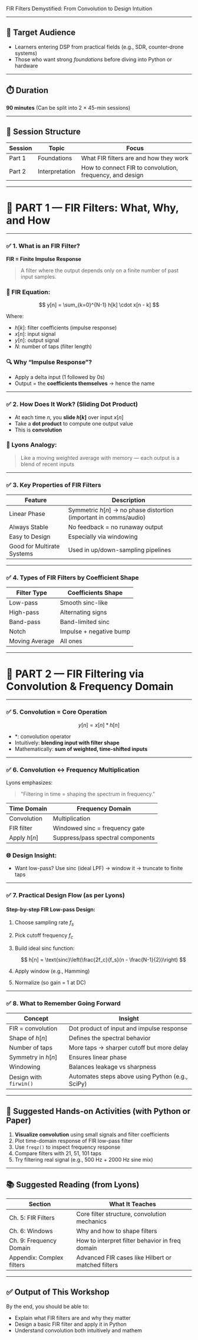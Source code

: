 FIR Filters Demystified: From Convolution to Design Intuition

---

## 📍 **Target Audience**

* Learners entering DSP from practical fields (e.g., SDR, counter-drone systems)
* Those who want strong *foundations* before diving into Python or hardware

---

## ⏱️ **Duration**

**90 minutes** (Can be split into 2 × 45-min sessions)

---

## 🧭 **Session Structure**

| Session | Topic          | Focus                                                    |
| ------- | -------------- | -------------------------------------------------------- |
| Part 1  | Foundations    | What FIR filters are and how they work                   |
| Part 2  | Interpretation | How to connect FIR to convolution, frequency, and design |

---

# 🧩 PART 1 — FIR Filters: What, Why, and How

---

### ✅ **1. What is an FIR Filter?**

**FIR = Finite Impulse Response**

> A filter where the output depends only on a finite number of past input samples.

### 📘 FIR Equation:

$$
y[n] = \sum_{k=0}^{N-1} h[k] \cdot x[n - k]
$$

Where:

* $h[k]$: filter coefficients (impulse response)
* $x[n]$: input signal
* $y[n]$: output signal
* $N$: number of taps (filter length)

### 🔍 Why “Impulse Response”?

* Apply a delta input (1 followed by 0s)
* Output = the **coefficients themselves** → hence the name

---

### ✅ **2. How Does It Work? (Sliding Dot Product)**

* At each time $n$, you **slide $h[k]$** over input $x[n]$
* Take a **dot product** to compute one output value
* This is **convolution**

### 💬 Lyons Analogy:

> Like a moving weighted average with memory — each output is a blend of recent inputs

---

### ✅ **3. Key Properties of FIR Filters**

| Feature                    | Description                                                       |
| -------------------------- | ----------------------------------------------------------------- |
| Linear Phase               | Symmetric $h[n]$ → no phase distortion (important in comms/audio) |
| Always Stable              | No feedback = no runaway output                                   |
| Easy to Design             | Especially via windowing                                          |
| Good for Multirate Systems | Used in up/down-sampling pipelines                                |

---

### ✅ **4. Types of FIR Filters by Coefficient Shape**

| Filter Type    | Coefficients Shape      |
| -------------- | ----------------------- |
| Low-pass       | Smooth sinc-like        |
| High-pass      | Alternating signs       |
| Band-pass      | Band-limited sinc       |
| Notch          | Impulse + negative bump |
| Moving Average | All ones                |

---

# 🧩 PART 2 — FIR Filtering via Convolution & Frequency Domain

---

### ✅ **5. Convolution = Core Operation**

$$
y[n] = x[n] * h[n]
$$

* $*$: convolution operator
* Intuitively: **blending input with filter shape**
* Mathematically: **sum of weighted, time-shifted inputs**

---

### ✅ **6. Convolution ↔ Frequency Multiplication**

Lyons emphasizes:

> "Filtering in time = shaping the spectrum in frequency."

| Time Domain  | Frequency Domain                  |
| ------------ | --------------------------------- |
| Convolution  | Multiplication                    |
| FIR filter   | Windowed sinc = frequency gate    |
| Apply $h[n]$ | Suppress/pass spectral components |

### 🌐 Design Insight:

* Want low-pass? Use sinc (ideal LPF) → window it → truncate to finite taps

---

### ✅ **7. Practical Design Flow (as per Lyons)**

#### Step-by-step FIR Low-pass Design:

1. Choose sampling rate $f_s$
2. Pick cutoff frequency $f_c$
3. Build ideal sinc function:

   $$
   h[n] = \text{sinc}\left(\frac{2f_c}{f_s}(n - \frac{N-1}{2})\right)
   $$
4. Apply window (e.g., Hamming)
5. Normalize (so gain = 1 at DC)

---

### ✅ **8. What to Remember Going Forward**

| Concept                | Insight                                          |
| ---------------------- | ------------------------------------------------ |
| FIR = convolution      | Dot product of input and impulse response        |
| Shape of $h[n]$        | Defines the spectral behavior                    |
| Number of taps         | More taps → sharper cutoff but more delay        |
| Symmetry in $h[n]$     | Ensures linear phase                             |
| Windowing              | Balances leakage vs sharpness                    |
| Design with `firwin()` | Automates steps above using Python (e.g., SciPy) |

---

## 🧪 Suggested Hands-on Activities (with Python or Paper)

1. **Visualize convolution** using small signals and filter coefficients
2. Plot time-domain response of FIR low-pass filter
3. Use `freqz()` to inspect frequency response
4. Compare filters with 21, 51, 101 taps
5. Try filtering real signal (e.g., 500 Hz + 2000 Hz sine mix)

---

## 📚 Suggested Reading (from Lyons)

| Section                   | What It Teaches                                    |
| ------------------------- | -------------------------------------------------- |
| Ch. 5: FIR Filters        | Core filter structure, convolution mechanics       |
| Ch. 6: Windows            | Why and how to shape filters                       |
| Ch. 9: Frequency Domain   | How to interpret filter behavior in freq domain    |
| Appendix: Complex filters | Advanced FIR cases like Hilbert or matched filters |

---

## ✅ Output of This Workshop

By the end, you should be able to:

* Explain what FIR filters are and why they matter
* Design a basic FIR filter and apply it in Python
* Understand convolution both intuitively and mathem

